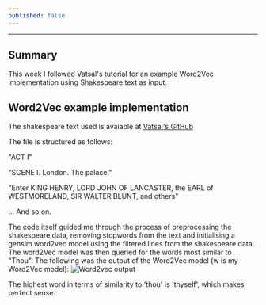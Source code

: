 ```yaml
---
published: false
---
```

---
## Summary
This week I followed Vatsal's tutorial for an example Word2Vec implementation using Shakespeare text as input.


## Word2Vec example implementation
The shakespeare text used is avaiable at [Vatsal's GitHub](https://github.com/vatsal220/medium_articles/blob/main/w2v/data/shakespeare.txt)

The file is structured as follows:

"ACT I"

"SCENE I. London. The palace."

"Enter KING HENRY, LORD JOHN OF LANCASTER, the EARL of WESTMORELAND, SIR WALTER BLUNT, and others"

... And so on.

The code itself guided me through the process of preprocessing the shakespeare data, removing stopwords from the text and initialising a gensim word2vec model using the filtered lines from the shakespeare data. The word2Vec model was then queried for the words most similar to "Thou". The following was the output of the Word2Vec model (w is my Word2Vec model):
![Word2vec output](https://i.imgur.com/jzSeGEB.png)

The highest word in terms of similarity to 'thou' is 'thyself', which makes perfect sense. 




